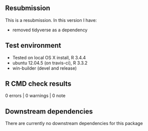 ## Resubmission
This is a resubmission. In this version I have:
  
* removed tidyverse as a dependency


## Test environment
* Tested on local OS X install, R 3.4.4
* ubuntu 12.04.5 (on travis-ci), R 3.3.2
* win-builder (devel and release)


## R CMD check results
0 errors | 0 warnings | 0 note



## Downstream dependencies
There are currently no downstream dependencies for this package